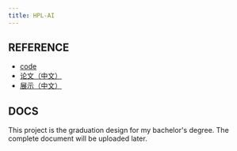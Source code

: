 ```yaml
---
title: HPL-AI
---
```


## REFERENCE

- [code](https://github.com/wu-kan/HPL-AI)
- [论文（中文）](https://wu-kan.github.io/sysu-thesis/main.pdf)
- [展示（中文）](https://wu-kan.github.io/sysu-thesis/presentation/pre.pdf)

## DOCS

This project is the graduation design for my bachelor's degree. The complete document will be uploaded later.
